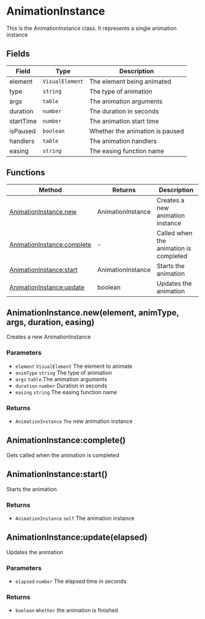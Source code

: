 # AnimationInstance
This is the AnimationInstance class. It represents a single animation instance

## Fields

|Field|Type|Description|
|---|---|---|
|element|`VisualElement`|The element being animated|
|type|`string`|The type of animation|
|args|`table`|The animation arguments|
|duration|`number`|The duration in seconds|
|startTime|`number`|The animation start time|
|isPaused|`boolean`|Whether the animation is paused|
|handlers|`table`|The animation handlers|
|easing|`string`|The easing function name|

## Functions

|Method|Returns|Description|
|---|---|---|
|[AnimationInstance.new](#animationinstance-new)|AnimationInstance|Creates a new animation instance
|[AnimationInstance:complete](#animationinstance-complete)|-|Called when the animation is completed
|[AnimationInstance:start](#animationinstance-start)|AnimationInstance|Starts the animation
|[AnimationInstance:update](#animationinstance-update)|boolean|Updates the animation


## AnimationInstance.new(element, animType, args, duration, easing)
Creates a new AnimationInstance

### Parameters
* `element` `VisualElement` The element to animate
* `animType` `string` The type of animation
* `args` `table` The animation arguments
* `duration` `number` Duration in seconds
* `easing` `string` The easing function name

### Returns
* `AnimationInstance` `The` new animation instance

## AnimationInstance:complete()
Gets called when the animation is completed

## AnimationInstance:start()
Starts the animation

### Returns
* `AnimationInstance` `self` The animation instance

## AnimationInstance:update(elapsed)
Updates the animation

### Parameters
* `elapsed` `number` The elapsed time in seconds

### Returns
* `boolean` `Whether` the animation is finished


